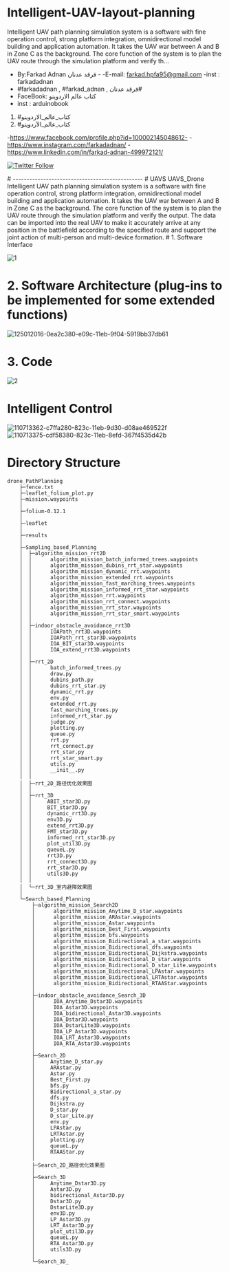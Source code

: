 # Intelligent-UAV-layout-planning
Intelligent UAV path planning simulation system is a software with fine operation control, strong platform integration, omnidirectional model building and application automation. It takes the UAV war between A and B in Zone C as the background. The core function of the system is to plan the UAV route through the simulation platform and verify th…

-  By:Farkad Adnan فرقد عدنان - 
 -E-mail: farkad.hpfa95@gmail.com 
-inst : farkadadnan 
- #farkadadnan , #farkad_adnan , فرقد عدنان# 
- FaceBook: كتاب عالم الاردوينو 
- inst : arduinobook
1. #كتاب_عالم_الاردوينو
2. #كتاب_عالم_الآردوينو

-https://www.facebook.com/profile.php?id=100002145048612-
-https://www.instagram.com/farkadadnan/
-https://www.linkedin.com/in/farkad-adnan-499972121/

 <p>
 <a href='https://mobile.twitter.com/farkadadnan'>
        <img alt="Twitter Follow" src="https://img.shields.io/twitter/follow/farkadadnan?label=%40farkadadnan&style=social" alt='Twitter' align="center"/>
    </a>
</p>
# -----------------------------------------------
# UAVS
UAVS_Drone Intelligent UAV path planning simulation system is a software with fine operation control, strong platform integration, omnidirectional model building and application automation. It takes the UAV war between A and B in Zone C as the background. The core function of the system is to plan the UAV route through the simulation platform and verify the output. The data can be imported into the real UAV to make it accurately arrive at any position in the battlefield according to the specified route and support the joint action of multi-person and multi-device formation.
# 1. Software Interface

![1](https://user-images.githubusercontent.com/35774039/159815751-179eb8d7-5349-4367-9855-28ea4e5d7f92.jpg)
# 2. Software Architecture (plug-ins to be implemented for some extended functions)

![125012016-0ea2c380-e09c-11eb-9f04-5919bb37db61](https://user-images.githubusercontent.com/35774039/159815833-4486a26f-b262-4302-b2eb-1e993fb89c8b.png)
# 3. Code

![2](https://user-images.githubusercontent.com/35774039/159815877-95f1934a-8702-4517-b136-8b8b7fb3bbe0.png)
# Intelligent Control
![110713362-c7ffa280-823c-11eb-9d30-d08ae469522f](https://user-images.githubusercontent.com/35774039/159816901-548ae5f7-3c9b-404f-ac17-f2d3dbad2fbc.png)
![110713375-cdf58380-823c-11eb-8efd-367f4535d42b](https://user-images.githubusercontent.com/35774039/159816907-25a99d98-8bf2-4baf-a8c9-f15a0c4928cc.png)
# Directory Structure
```
drone_PathPlanning
	├─fence.txt
	├─leaflet_folium_plot.py
	├─mission.waypoints
	│          
	├─folium-0.12.1
	│              
	├─leaflet
	│          
	├─results
	│      
	├─Sampling_based_Planning
	│  ├─algorithm_mission_rrt2D
	│  │      algorithm_mission_batch_informed_trees.waypoints
	│  │      algorithm_mission_dubins_rrt_star.waypoints
	│  │      algorithm_mission_dynamic_rrt.waypoints
	│  │      algorithm_mission_extended_rrt.waypoints
	│  │      algorithm_mission_fast_marching_trees.waypoints
	│  │      algorithm_mission_informed_rrt_star.waypoints
	│  │      algorithm_mission_rrt.waypoints
	│  │      algorithm_mission_rrt_connect.waypoints
	│  │      algorithm_mission_rrt_star.waypoints
	│  │      algorithm_mission_rrt_star_smart.waypoints
	│  │      
	│  ├─indoor_obstacle_avoidance_rrt3D
	│  │      IOAPath_rrt3D.waypoints
	│  │      IOAPath_rrt_star3D.waypoints
	│  │      IOA_BIT_star3D.waypoints
	│  │      IOA_extend_rrt3D.waypoints
	│  │      
	│  ├─rrt_2D
	│  │      batch_informed_trees.py
	│  │      draw.py
	│  │      dubins_path.py
	│  │      dubins_rrt_star.py
	│  │      dynamic_rrt.py
	│  │      env.py
	│  │      extended_rrt.py
	│  │      fast_marching_trees.py
	│  │      informed_rrt_star.py
	│  │      judge.py
	│  │      plotting.py
	│  │      queue.py
	│  │      rrt.py
	│  │      rrt_connect.py
	│  │      rrt_star.py
	│  │      rrt_star_smart.py
	│  │      utils.py
	│  │      __init__.py
	│  │          
	│  ├─rrt_2D_路径优化效果图
	│  │      
	│  ├─rrt_3D
	│  │     ABIT_star3D.py
	│  │     BIT_star3D.py
	│  │     dynamic_rrt3D.py
	│  │     env3D.py
	│  │     extend_rrt3D.py
	│  │     FMT_star3D.py
	│  │     informed_rrt_star3D.py
	│  │     plot_util3D.py
	│  │     queueL.py
	│  │     rrt3D.py
	│  │     rrt_connect3D.py
	│  │     rrt_star3D.py
	│  │     utils3D.py
	│  │          
	│  └─rrt_3D_室内避障效果图
	│          
	└─Search_based_Planning
		├─algorithm_mission_Search2D
		│      algorithm_mission_Anytime_D_star.waypoints
		│      algorithm_mission_ARAstar.waypoints
		│      algorithm_mission_Astar.waypoints
		│      algorithm_mission_Best_First.waypoints
		│      algorithm_mission_bfs.waypoints
		│      algorithm_mission_Bidirectional_a_star.waypoints
		│      algorithm_mission_Bidirectional_dfs.waypoints
		│      algorithm_mission_Bidirectional_Dijkstra.waypoints
		│      algorithm_mission_Bidirectional_D_star.waypoints
		│      algorithm_mission_Bidirectional_D_star_Lite.waypoints
		│      algorithm_mission_Bidirectional_LPAstar.waypoints
		│      algorithm_mission_Bidirectional_LRTAstar.waypoints
		│      algorithm_mission_Bidirectional_RTAAStar.waypoints
		│      
		├─indoor_obstacle_avoidance_Search_3D
		│      IOA_Anytime_Dstar3D.waypoints
		│      IOA_Astar3D.waypoints
		│      IOA_bidirectional_Astar3D.waypoints
		│      IOA_Dstar3D.waypoints
		│      IOA_DstarLite3D.waypoints
		│      IOA_LP_Astar3D.waypoints
		│      IOA_LRT_Astar3D.waypoints
		│      IOA_RTA_Astar3D.waypoints
		│      
		├─Search_2D
		│     Anytime_D_star.py
		│     ARAstar.py
		│     Astar.py
		│     Best_First.py
		│     bfs.py
		│     Bidirectional_a_star.py
		│     dfs.py
		│     Dijkstra.py
		│     D_star.py
		│     D_star_Lite.py
		│     env.py
		│     LPAstar.py
		│     LRTAstar.py
		│     plotting.py
		│     queueL.py
		│     RTAAStar.py
		│          
		├─Search_2D_路径优化效果图
		│      
		├─Search_3D
		│     Anytime_Dstar3D.py
		│     Astar3D.py
		│     bidirectional_Astar3D.py
		│     Dstar3D.py
		│     DstarLite3D.py
		│     env3D.py
		│     LP_Astar3D.py
		│     LRT_Astar3D.py
		│     plot_util3D.py
		│     queueL.py
		│     RTA_Astar3D.py
		│     utils3D.py
		│          
		└─Search_3D_
```


